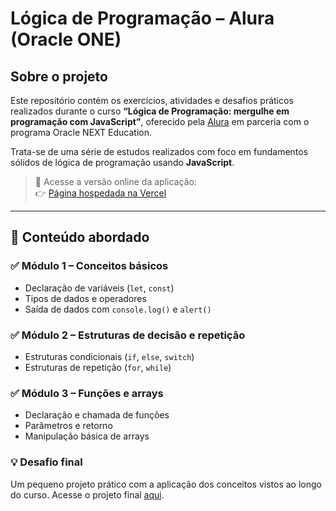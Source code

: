 #  Lógica de Programação – Alura (Oracle ONE)

##  Sobre o projeto  
Este repositório contém os exercícios, atividades e desafios práticos realizados durante o curso **“Lógica de Programação: mergulhe em programação com JavaScript”**, oferecido pela [Alura](https://www.alura.com.br/) em parceria com o programa Oracle NEXT Education.

Trata-se de uma série de estudos realizados com foco em fundamentos sólidos de lógica de programação usando **JavaScript**.

> 🔗 Acesse a versão online da aplicação:  
> 👉 [Página hospedada na Vercel](https://logica-de-programacao-alura-ro81buajm.vercel.app/)

---


## 🎯 Conteúdo abordado

### ✅ Módulo 1 – Conceitos básicos  
- Declaração de variáveis (`let`, `const`)  
- Tipos de dados e operadores  
- Saída de dados com `console.log()` e `alert()`  

### ✅ Módulo 2 – Estruturas de decisão e repetição  
- Estruturas condicionais (`if`, `else`, `switch`)  
- Estruturas de repetição (`for`, `while`)

### ✅ Módulo 3 – Funções e arrays  
- Declaração e chamada de funções  
- Parâmetros e retorno  
- Manipulação básica de arrays

### 💡 Desafio final  
Um pequeno projeto prático com a aplicação dos conceitos vistos ao longo do curso. Acesse o projeto final [aqui](https://logica-de-programacao-alura-ro81buajm.vercel.app/).

